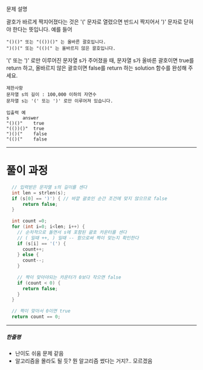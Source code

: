 문제 설명

괄호가 바르게 짝지어졌다는 것은 '(' 문자로 열렸으면 반드시 짝지어서 ')' 문자로 닫혀야 한다는 뜻입니다. 예를 들어

```
"()()" 또는 "(())()" 는 올바른 괄호입니다.
")()(" 또는 "(()(" 는 올바르지 않은 괄호입니다.
```

'(' 또는 ')' 로만 이루어진 문자열 s가 주어졌을 때, 문자열 s가 올바른 괄호이면 true를 return 하고, 올바르지 않은 괄호이면 false를 return 하는 solution 함수를 완성해 주세요.

```
제한사항
문자열 s의 길이 : 100,000 이하의 자연수
문자열 s는 '(' 또는 ')' 로만 이루어져 있습니다.
```

```
입출력 예
s	  answer
"()()"	  true
"(())()"  true
")()("	  false
"(()("	  false
```

***

풀이 과정
===
```c
  // 입력받은 문자열 s의 길이를 센다
  int len = strlen(s);
  if (s[0] == ')') { // 바깥 괄호인 순간 조건에 맞지 않으므로 false
      return false;
  }
  
  int count =0;
  for (int i=0; i<len; i++) {
    // 순차적으로 돌면서 s에 포함된 괄호 카운터를 센다
    // ( 일때 ++, ) 일때 -- 함으로써 짝이 맞는지 확인한다
    if (s[i] == '(') {
      count++;
    } else {
      count--;
    }
    
    // 짝이 맞아야되는 카운터가 0보다 작으면 false
    if (count < 0) {
      return false;
    }
  }
  
  // 짝이 맞아서 0이면 true
  return count == 0;
```
***
##### 한줄평
* 난이도 쉬움 문제 같음
* 알고리즘을 몰라도 될 듯? 뭔 알고리즘 썼다는 거지?.. 모르겠음